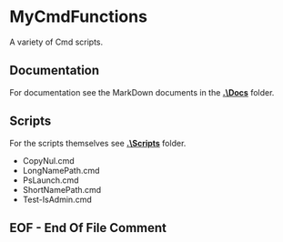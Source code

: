 # MyCmdFunctions

A variety of Cmd scripts.

## Documentation

For documentation see the MarkDown documents in the [**.\Docs**](.\Docs) folder.

## Scripts

For the scripts themselves see [**.\Scripts**](.\Scripts) folder.

- CopyNul.cmd
- LongNamePath.cmd
- PsLaunch.cmd
- ShortNamePath.cmd
- Test-IsAdmin.cmd

## EOF - End Of File Comment
